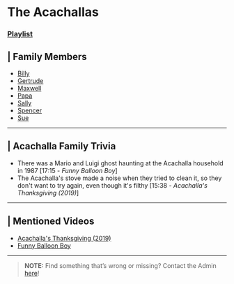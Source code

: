 # The Acachallas
### [Playlist](https://www.youtube.com/playlist?list=PLwljWXtmIKiQ5Ycwlaq_kqvVdqgkROIdP)


## | Family Members  
- [Billy](5.Characters/Billy_Acachalla.html)
- [Gertrude](5.Characters/Gertrude_Acachalla.html)
- [Maxwell](5.Characters/Maxwell_Acachalla.html)
- [Papa](5.Characters/Papa_Acachalla.html)
- [Sally](5.Characters/Sally_Acachalla.html)
- [Spencer](5.Characters/Spencer_Acachalla.html)
- [Sue](5.Characters/Sue_Acachalla.html)

----

## | Acachalla Family Trivia
- There was a Mario and Luigi ghost haunting at the Acachalla household in 1987 \[17:15 - *Funny Balloon Boy*]
- The Acachalla's stove made a noise when they tried to clean it, so they don't want to try again, even though it's filthy \[15:38 - *Acachalla's Thanksgiving (2019)*]

----

## | Mentioned Videos
- [Acachalla's Thanksgiving \(2019)](https://youtu.be/dC5GT2mZNEk)
- [Funny Balloon Boy](https://youtu.be/EnoiRkmE1y8)

----

>**NOTE:** Find something that’s wrong or missing? Contact the Admin [here](../chapter_2.html)!